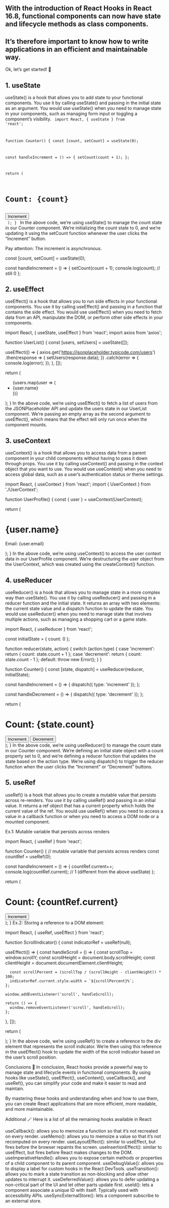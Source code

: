 ## With the introduction of React Hooks in React 16.8, functional components can now have state and lifecycle methods as class components.
## It’s therefore important to know how to write applications in an efficient and maintainable way.

Ok, let’s get started! 🎸

## 1. useState
useState() is a hook that allows you to add state to your functional components.
You use it by calling useState() and passing in the initial state as an argument. You would use useState() when you need to manage state in your components, such as managing form input or toggling a component’s visibility.
<code>
import React, { useState } from 'react';

function Counter() {
  const [count, setCount] = useState(0);

  const handleIncrement = () => {
    setCount(count + 1);
  };

  return (
    <div>
      <h1>Count: {count}</h1>
      <button onClick={handleIncrement}>Increment</button>
    </div>
  );
}
</code>
In the above code, we’re using useState() to manage the count state in our Counter component. We’re initializing the count state to 0, and we’re updating it using the setCount function whenever the user clicks the “Increment” button.

Pay attention:
The increment is asynchronous.

const [count, setCount] = useState(0);

  const handleIncrement = () => {
    setCount(count + 1);
    console.log(count); // still 0
  };
  
 ## 2. useEffect
useEffect() is a hook that allows you to run side effects in your functional components. You use it by calling useEffect() and passing in a function that contains the side effect. You would use useEffect() when you need to fetch data from an API, manipulate the DOM, or perform other side effects in your components.

import React, { useState, useEffect } from 'react';
import axios from 'axios';

function UserList() {
  const [users, setUsers] = useState([]);

  useEffect(() => {
    axios.get('https://jsonplaceholder.typicode.com/users')
      .then(response => {
        setUsers(response.data);
      })
      .catch(error => {
        console.log(error);
      });
  }, []);

  return (
    <ul>
      {users.map(user => (
        <li key={user.id}>{user.name}</li>
      ))}
    </ul>
  );
}
In the above code, we’re using useEffect() to fetch a list of users from the JSONPlaceholder API and update the users state in our UserList component. We’re passing an empty array as the second argument to useEffect(), which means that the effect will only run once when the component mounts.

## 3. useContext
useContext() is a hook that allows you to access data from a parent component in your child components without having to pass it down through props. You use it by calling useContext() and passing in the context object that you want to use. You would use useContext() when you need to access global data, such as a user’s authentication status or theme settings.

import React, { useContext } from 'react';
import { UserContext } from './UserContext';

function UserProfile() {
  const { user } = useContext(UserContext);

  return (
    <div>
      <h1>{user.name}</h1>
      <p>Email: {user.email}</p>
    </div>
  );
}
In the above code, we’re using useContext() to access the user context data in our UserProfile component. We’re destructuring the user object from the UserContext, which was created using the createContext() function.

## 4. useReducer
useReducer() is a hook that allows you to manage state in a more complex way than useState(). You use it by calling useReducer() and passing in a reducer function and the initial state. It returns an array with two elements: the current state value and a dispatch function to update the state. You would use useReducer() when you need to manage state that involves multiple actions, such as managing a shopping cart or a game state.

import React, { useReducer } from 'react';

const initialState = { count: 0 };

function reducer(state, action) {
  switch (action.type) {
    case 'increment':
      return { count: state.count + 1 };
    case 'decrement':
      return { count: state.count - 1 };
    default:
      throw new Error();
  }
}

function Counter() {
  const [state, dispatch] = useReducer(reducer, initialState);

  const handleIncrement = () => {
    dispatch({ type: 'increment' });
  };

  const handleDecrement = () => {
    dispatch({ type: 'decrement' });
  };

  return (
    <div>
      <h1>Count: {state.count}</h1>
      <button onClick={handleIncrement}>Increment</button>
      <button onClick={handleDecrement}>Decrement</button>
    </div>
  );
}
In the above code, we’re using useReducer() to manage the count state in our Counter component. We’re defining an initial state object with a count property set to 0, and we’re defining a reducer function that updates the state based on the action type. We’re using dispatch() to trigger the reducer function when the user clicks the “Increment” or “Decrement” buttons.

## 5. useRef
useRef() is a hook that allows you to create a mutable value that persists across re-renders. You use it by calling useRef() and passing in an initial value. It returns a ref object that has a current property which holds the current value of the ref. You would use useRef() when you need to access a value in a callback function or when you need to access a DOM node or a mounted component.

Ex.1: Mutable variable that persists across renders

import React, { useRef } from 'react';

function Counter() {
  // mutable variable that persists across renders
  const countRef = useRef(0);

  const handleIncrement = () => {
    countRef.current++;
    console.log(countRef.current); // 1 (different from the above useState)
  };

  return (
    <div>
      <h1>Count: {countRef.current}</h1>
      <button onClick={handleIncrement}>Increment</button>
    </div>
  );
}
Ex.2: Storing a reference to a DOM element:

import React, { useRef, useEffect } from 'react';

function ScrollIndicator() {
  const indicatorRef = useRef(null);

  useEffect(() => {
    const handleScroll = () => {
      const scrollTop = window.scrollY;
      const scrollHeight = document.body.scrollHeight;
      const clientHeight = document.documentElement.clientHeight;

      const scrollPercent = (scrollTop / (scrollHeight - clientHeight)) * 100;
      indicatorRef.current.style.width = `${scrollPercent}%`;
    };

    window.addEventListener('scroll', handleScroll);

    return () => {
      window.removeEventListener('scroll', handleScroll);
    };
  }, []);

  return (
    <div className="scroll-indicator">
      <div ref={indicatorRef} className="scroll-indicator__progress"></div>
    </div>
  );
}
In the above code, we’re using useRef() to create a reference to the div element that represents the scroll indicator. We’re then using this reference in the useEffect() hook to update the width of the scroll indicator based on the user’s scroll position.

Conclusions 💭
In conclusion, React hooks provide a powerful way to manage state and lifecycle events in functional components. By using hooks like useState(), useEffect(), useContext(), useCallback(), and useRef(), you can simplify your code and make it easier to read and maintain.

By mastering these hooks and understanding when and how to use them, you can create React applications that are more efficient, more readable, and more maintainable.

Additional 🪄
Here is a list of all the remaining hooks available in React:

useCallback(): allows you to memoize a function so that it’s not recreated on every render.
useMemo(): allows you to memoize a value so that it’s not recomputed on every render.
useLayoutEffect(): similar to useEffect, but fires before the browser repaints the screen.
useInsertionEffect(): similar to useEffect, but fires before React makes changes to the DOM.
useImperativeHandle(): allows you to expose certain methods or properties of a child component to its parent component.
useDebugValue(): allows you to display a label for custom hooks in the React DevTools.
useTransition(): allows you to mark a state transition as non-blocking and allow other updates to interrupt it.
useDeferredValue(): allows you to defer updating a non-critical part of the UI and let other parts update first.
useId(): lets a component associate a unique ID with itself. Typically used with accessibility APIs.
useSyncExternalStore(): lets a component subscribe to an external store.
